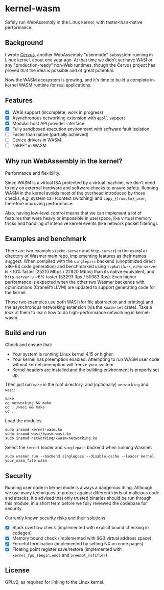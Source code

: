 # kernel-wasm

Safely run WebAssembly in the Linux kernel, with faster-than-native performance.

## Background

I wrote [Cervus](https://github.com/cervus-v/cervus), another WebAssembly "usermode" subsystem running in Linux kernel, about one year ago. At that time we didn't yet have WASI or any "production-ready" non-Web runtimes, though the Cervus project has proved that the idea is possible and of great potential.

Now the WASM ecosystem is growing, and it's time to build a complete in-kernel WASM runtime for real applications.

## Features

- [x] WASI support (incomplete; work in progress)
- [x] Asynchronous networking extension with `epoll` support
- [x] Modular host API provider interface
- [x] Fully sandboxed execution environment with software fault isolation
- [ ] Faster than native (partially achieved)
- [ ] Device drivers in WASM
- [ ] "eBPF" in WASM

## Why run WebAssembly in the kernel?

Performance and flexibility.

Since WASM is a virtual ISA protected by a virtual machine, we don't need to rely on external hardware and software checks to ensure safety. Running WASM in the kernel avoids most of the overhead introduced by those checks, e.g. system call (context switching) and `copy_{from,to}_user`, therefore improving performance.

Also, having low-level control means that we can implement a lot of features that were heavy or impossible in userspace, like virtual memory tricks and handling of intensive kernel events (like network packet filtering).

## Examples and benchmark

There are two examples (`echo-server` and `http-server`) in the `examples` directory of Wasmer main repo, implementing features as their names suggest. When compiled with the `singlepass` backend (unoptimized direct x86-64 code generation) and benchmarked using `tcpkali`/`wrk`, `echo-server` is ~10% faster (25210 Mbps / 22820 Mbps) than its native equivalent, and `http-server` is ~6% faster (53293 Rps / 50083 Rps). Even higher performance is expected when the other two Wasmer backends with optimizations (Cranelift/LLVM) are updated to support generating code for the kernel.

Those two examples use both WASI (for file abstraction and printing) and the asynchronous networking extension (via the `kwasm-net` crate). Take a look at them to learn how to do high-performance networking in kernel-wasm.

## Build and run

Check and ensure that:

- Your system is running Linux kernel 4.15 or higher.
- Your kernel has preemption enabled. Attempting to run WASM user code without kernel preemption will freeze your system.
- Kernel headers are installed and the building environment is properly set up.

Then just run `make` in the root directory, and (optionally) `networking` and `wasi`:

```
make
cd networking && make
cd ../wasi && make
cd ..
```

Load the modules:

```
sudo insmod kernel-wasm.ko
sudo insmod wasi/kwasm-wasi.ko
sudo insmod networking/kwasm-networking.ko
```

Select the `kernel` loader and `singlepass` backend when running Wasmer:

```
sudo wasmer run --backend singlepass --disable-cache --loader kernel your_wasm_file.wasm
```

## Security

Running user code in kernel mode is always a dangerous thing. Although we use many techniques to protect against different kinds of malicious code and attacks, it's advised that only trusted binaries should be run through this module, in a short term before we fully reviewed the codebase for security.

Currently known security risks and their solutions:

- [x] Stack overflow check (implemented with explicit bound checking in codegen)
- [x] Memory bound check (implemented with 6GB virtual address space)
- [x] Forceful termination (implemented by setting NX on code pages)
- [x] Floating point register save/restore (implemented with `kernel_fpu_{begin,end}` and `preempt_notifier`)

## License

GPLv2, as required for linking to the Linux kernel.
